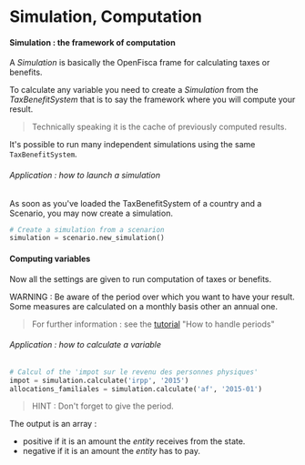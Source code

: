 # Simulation, Computation

#### Simulation : the framework of computation
A *Simulation* is basically the OpenFisca frame for calculating taxes or benefits.

To calculate any variable you need to create a *Simulation* from the *TaxBenefitSystem* that is to say the framework where you will compute your result.

> Technically speaking it is the cache of previously computed results.

It's possible to run many independent simulations using the same `TaxBenefitSystem`.

###### Application : how to launch a simulation

As soon as you've loaded the TaxBenefitSystem of a country and a Scenario, you may now create a simulation.

```python
# Create a simulation from a scenarion
simulation = scenario.new_simulation()
```


#### Computing variables

Now all the settings are given to run computation of taxes or benefits.

WARNING : Be aware of the period over which you want to have your result. Some measures are calculated on a monthly basis other an annual one.

> For further information : see the [tutorial](http://mybinder.org:/repo/openfisca/tutorial) "How to handle periods"

###### Application : how to calculate a variable

```python
# Calcul of the 'impot sur le revenu des personnes physiques'
impot = simulation.calculate('irpp', '2015')
allocations_familiales = simulation.calculate('af', '2015-01')
```

 > HINT : Don't forget to give the period.
 
 The output is an array :
 - positive if it is an amount the *entity* receives from the state.
 - negative if it is an amount the *entity* has to pay.

